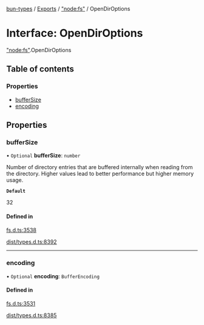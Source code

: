 [bun-types](../README.md) / [Exports](../modules.md) / ["node:fs"](../modules/node_fs_.md) / OpenDirOptions

# Interface: OpenDirOptions

["node:fs"](../modules/node_fs_.md).OpenDirOptions

## Table of contents

### Properties

- [bufferSize](node_fs_.OpenDirOptions.md#buffersize)
- [encoding](node_fs_.OpenDirOptions.md#encoding)

## Properties

### bufferSize

• `Optional` **bufferSize**: `number`

Number of directory entries that are buffered
internally when reading from the directory. Higher values lead to better
performance but higher memory usage.

**`Default`**

32

#### Defined in

[fs.d.ts:3538](https://github.com/valgaze/bun-types/blob/5e53f27/fs.d.ts#L3538)

[dist/types.d.ts:8392](https://github.com/valgaze/bun-types/blob/5e53f27/dist/types.d.ts#L8392)

___

### encoding

• `Optional` **encoding**: `BufferEncoding`

#### Defined in

[fs.d.ts:3531](https://github.com/valgaze/bun-types/blob/5e53f27/fs.d.ts#L3531)

[dist/types.d.ts:8385](https://github.com/valgaze/bun-types/blob/5e53f27/dist/types.d.ts#L8385)
